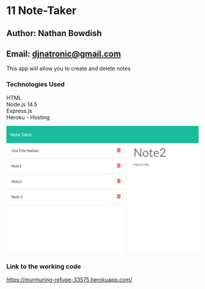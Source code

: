 # 11 Note-Taker

## Author: Nathan Bowdish
## Email:  djnatronic@gmail.com

This app will allow you to create and delete notes<br/>

### Technologies Used
HTML<br/>
Node.js 14.5<br/>
Express.js<br/>
Heroku - Hosting<br/>



![scheduler demo](./Capture.PNG)

### Link to the working code
https://murmuring-refuge-33575.herokuapp.com/